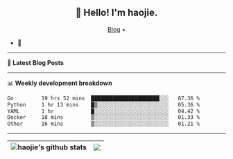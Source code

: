 <h2 align="center">👋 Hello! I'm haojie.</h2>
<p align="center">
  <a href="https://aoyouer.com">Blog</a> •
</p>


- 🔭 


-------

**📝 Latest Blog Posts**


-------

📊 **Weekly development breakdown**
<!--START_SECTION:waka-->

```txt
Go         19 hrs 52 mins  ██████████████████████░░░   87.36 %
Python     1 hr 13 mins    █▒░░░░░░░░░░░░░░░░░░░░░░░   05.36 %
YAML       1 hr            █░░░░░░░░░░░░░░░░░░░░░░░░   04.42 %
Docker     18 mins         ▒░░░░░░░░░░░░░░░░░░░░░░░░   01.33 %
Other      16 mins         ▒░░░░░░░░░░░░░░░░░░░░░░░░   01.21 %
```

<!--END_SECTION:waka-->

-------



| <img align="center" src="https://github-readme-stats.vercel.app/api?username=haojie06&show_icons=true&theme=graywhite&show_icons=true&count_private=true&include_all_commits=true&hide_border=true" alt="haojie's github stats" /> | <img align="center" src="https://github-readme-stats.vercel.app/api/top-langs/?username=haojie06&layout=compact&theme=graywhite&hide_border=true&hide=css,html" /> |
| ------------- | ------------- |


